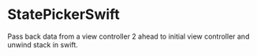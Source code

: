 # StatePickerSwift

Pass back data from a view controller 2 ahead to initial view controller and unwind stack in swift.
